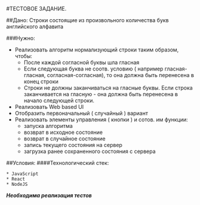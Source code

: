 #ТЕСТОВОЕ ЗАДАНИЕ.

##Дано:
  Строки состоящие из произвольного количества букв английского алфавита

###Нужно:
  - Реализовать алгоритм нормализующий строки таким образом, чтобы:
    - После каждой согласной буквы шла гласная
    - Если следующая буква не соотв. условию ( например гласная-гласная, согласная-согласная), то она должна быть перенесена в конец строки
    - Строки не должны заканчиваться на гласные буквы. Если строка заканчивается на гласную - она должна быть перенесена в начало следующей строки.
  - Реализовать Web based UI
  - Отобразить первоначальный ( случайный ) вариант
  - Реализовать элементы управления ( кнопки ) и сотов. им функции:
    - запуска алгоритма
    - возврат в исходное состояние
    - возврат в случайное состояние
    - запись текущего состояния на сервер
    - загрузка ранее сохраненного состояния с сервера
  

##Условия:
  ####Технологический стек: 
  
	* JavaScript
	* React
	* NodeJS
  
  ***Необходима реализация тестов***

